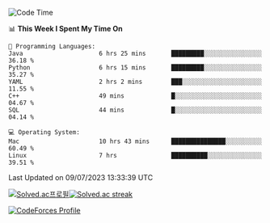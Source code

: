 
<!--START_SECTION:waka-->
![Code Time](http://img.shields.io/badge/Code%20Time-2%2C811%20hrs%205%20mins-blue)

📊 **This Week I Spent My Time On** 

```text
💬 Programming Languages: 
Java                     6 hrs 25 mins       █████████░░░░░░░░░░░░░░░░   36.18 % 
Python                   6 hrs 15 mins       █████████░░░░░░░░░░░░░░░░   35.27 % 
YAML                     2 hrs 2 mins        ███░░░░░░░░░░░░░░░░░░░░░░   11.55 % 
C++                      49 mins             █░░░░░░░░░░░░░░░░░░░░░░░░   04.67 % 
SQL                      44 mins             █░░░░░░░░░░░░░░░░░░░░░░░░   04.14 % 

💻 Operating System: 
Mac                      10 hrs 43 mins      ███████████████░░░░░░░░░░   60.49 % 
Linux                    7 hrs               ██████████░░░░░░░░░░░░░░░   39.51 % 
```


 Last Updated on 09/07/2023 13:33:39 UTC
<!--END_SECTION:waka-->


[![Solved.ac프로필](http://mazassumnida.wtf/api/generate_badge?boj=hckim96)](https://solved.ac/hckim96)[![Solved.ac streak](http://mazandi.herokuapp.com/api?handle=hckim96&theme=dark)](https://solved.ac/hckim96)


[![CodeForces Profile](https://cf.leed.at?id=hckim96)](https://codeforces.com/profile/hckim96)

